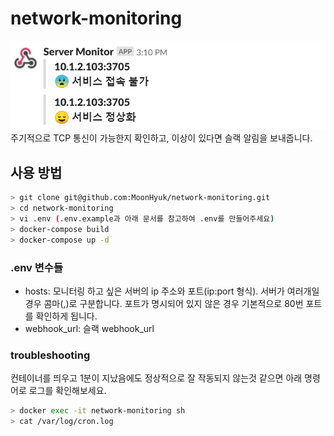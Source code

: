 # network-monitoring

![slack message](monitoring-slack-message.PNG)  
주기적으로 TCP 통신이 가능한지 확인하고, 이상이 있다면 슬랙 알림을 보내줍니다.

## 사용 방법
```bash
> git clone git@github.com:MoonHyuk/network-monitoring.git
> cd network-monitoring
> vi .env (.env.example과 아래 문서를 참고하여 .env를 만들어주세요)
> docker-compose build
> docker-compose up -d
```

### .env 변수들
- hosts: 모니터링 하고 싶은 서버의 ip 주소와 포트(ip:port 형식). 서버가 여러개일 경우 콤마(,)로 구분합니다. 포트가 명시되어 있지 않은 경우 기본적으로 80번 포트를 확인하게 됩니다.
- webhook_url: 슬랙 webhook_url

### troubleshooting
컨테이너를 띄우고 1분이 지났음에도 정상적으로 잘 작동되지 않는것 같으면
아래 명령어로 로그를 확인해보세요.
```bash
> docker exec -it network-monitoring sh
> cat /var/log/cron.log
```
